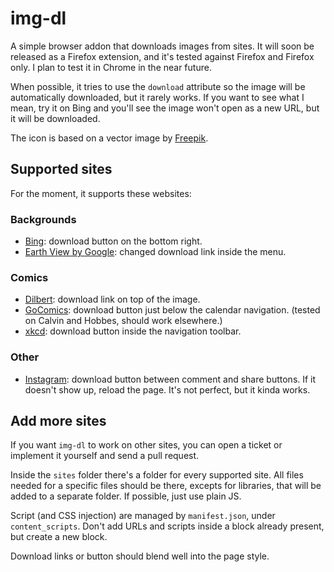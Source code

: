 # img-dl

A simple browser addon that downloads images from sites. It will soon be released as a Firefox extension, and it's tested against Firefox and Firefox only.  I plan to test it in Chrome in the near future.

When possible, it tries to use the `download` attribute so the image will be automatically downloaded, but it rarely works.  If you want to see what I mean, try it on Bing and you'll see the image won't open as a new URL, but it will be downloaded.

The icon is based on a vector image by [Freepik](https://www.flaticon.com/authors/freepik). 

## Supported sites

For the moment, it supports these websites:

### Backgrounds

- [Bing](https://www.bing.com): download button on the bottom right.
- [Earth View by Google](https://earthview.withgoogle.com): changed download link inside the menu.

### Comics

- [Dilbert](https://www.dilbert.com): download link on top of the image.
- [GoComics](https://www.gocomics.com): download button just below the calendar navigation. (tested on Calvin and Hobbes, should work elsewhere.)
- [xkcd](https://xkcd.com): download button inside the navigation toolbar.

### Other

- [Instagram](https://www.instagram.com): download button between comment and share buttons.  If it doesn't show up, reload the page.  It's not perfect, but it kinda works.

## Add more sites

If you want `img-dl` to work on other sites, you can open a ticket or implement it yourself and send a pull request.

Inside the `sites` folder there's a folder for every supported site.  All files needed for a specific files should be there, excepts for libraries, that will be added to a separate folder.  If possible, just use plain JS.

Script (and CSS injection) are managed by `manifest.json`, under `content_scripts`.  Don't add URLs and scripts inside a block already present, but create a new block.

Download links or button should blend well into the page style.
